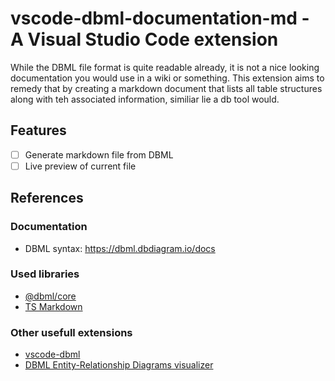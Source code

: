 # vscode-dbml-documentation-md - A Visual Studio Code extension
While the DBML file format is quite readable already, it is not a nice looking documentation you would use in a wiki or something.
This extension aims to remedy that by creating a markdown document that lists all table structures along with teh associated information, similiar lie a db tool would.  

## Features
- [ ] Generate markdown file from DBML
- [ ] Live preview of current file

## References

### Documentation
- DBML syntax: https://dbml.dbdiagram.io/docs

### Used libraries
- [@dbml/core](https://dbml.dbdiagram.io/js-module/core)
- [TS Markdown](https://kgar.github.io/ts-markdown/)

### Other usefull extensions
- [vscode-dbml](https://marketplace.visualstudio.com/items/?itemName=matt-meyers.vscode-dbml)
- [DBML Entity-Relationship Diagrams visualizer](https://marketplace.visualstudio.com/items/?itemName=bocovo.dbml-erd-visualizer)
